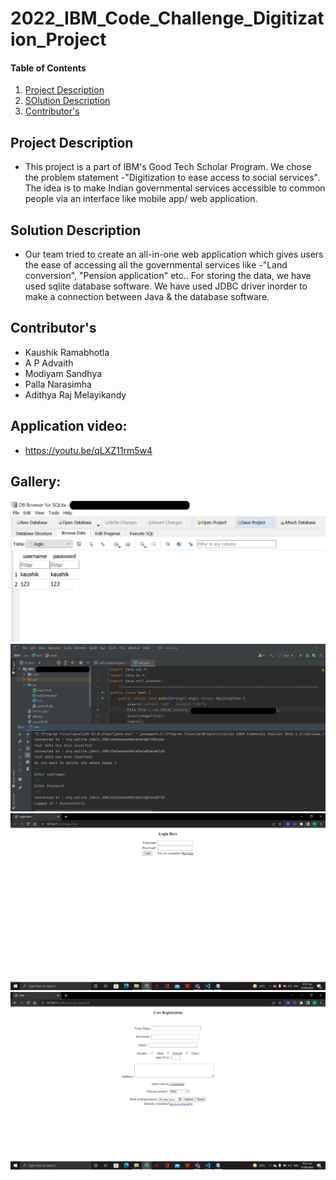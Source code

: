 # 2022_IBM_Code_Challenge_Digitization_Project
    
#### Table of Contents
1. [Project Description](#project-description)
2. [SOlution Description](#solution-description)
3. [Contributor's](#contributor's)

## Project Description
* This project is a part of IBM's Good Tech Scholar Program. We chose the problem statement -"Digitization to ease access to social services". The idea is to make Indian governmental services accessible to common people via an interface like mobile app/ web application.

## Solution Description
* Our team tried to create an all-in-one web application which gives users the ease of accessing all the governmental services like -"Land conversion", "Pension application" etc.. For storing the data, we have used sqlite database software. We have used JDBC driver inorder to make a connection between Java & the database software.


## Contributor's
* Kaushik Ramabhotla
* A P Advaith
* Modiyam Sandhya
* Palla Narasimha
* Adithya Raj Melayikandy

## Application video:
* https://youtu.be/qLXZ11rm5w4

## Gallery:

<img src="DB.png" width="700">

<img src="intellij.png" width="700">

<img src="login.jpeg" width="700">

<img src="registration.jpg" width="700">
